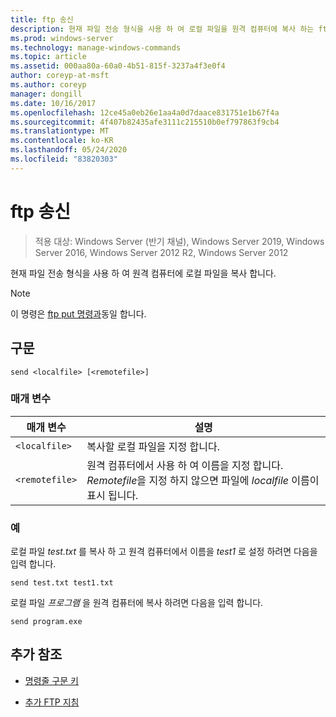 ```yaml
---
title: ftp 송신
description: 현재 파일 전송 형식을 사용 하 여 로컬 파일을 원격 컴퓨터에 복사 하는 ftp send 명령에 대 한 참조 항목입니다.
ms.prod: windows-server
ms.technology: manage-windows-commands
ms.topic: article
ms.assetid: 000aa80a-60a0-4b51-815f-3237a4f3e0f4
author: coreyp-at-msft
ms.author: coreyp
manager: dongill
ms.date: 10/16/2017
ms.openlocfilehash: 12ce45a0eb26e1aa4a0d7daace831751e1b67f4a
ms.sourcegitcommit: 4f407b82435afe3111c215510b0ef797863f9cb4
ms.translationtype: MT
ms.contentlocale: ko-KR
ms.lasthandoff: 05/24/2020
ms.locfileid: "83820303"
---
```

# <a name="ftp-send"></a>ftp 송신

> 적용 대상: Windows Server (반기 채널), Windows Server 2019, Windows Server 2016, Windows Server 2012 R2, Windows Server 2012

현재 파일 전송 형식을 사용 하 여 원격 컴퓨터에 로컬 파일을 복사 합니다.

> [!NOTE]
> 이 명령은 [ftp put 명령과](ftp-put.md)동일 합니다.

## <a name="syntax"></a>구문

```
send <localfile> [<remotefile>]
```

### <a name="parameters"></a>매개 변수

| 매개 변수 | 설명 |
| --------- | ----------- |
| `<localfile>` | 복사할 로컬 파일을 지정 합니다. |
| `<remotefile>` | 원격 컴퓨터에서 사용 하 여 이름을 지정 합니다. *Remotefile*을 지정 하지 않으면 파일에 *localfile* 이름이 표시 됩니다. |

### <a name="examples"></a>예

로컬 파일 *test.txt* 를 복사 하 고 원격 컴퓨터에서 이름을 *test1* 로 설정 하려면 다음을 입력 합니다.

```
send test.txt test1.txt
```

로컬 파일 *프로그램* 을 원격 컴퓨터에 복사 하려면 다음을 입력 합니다.

```
send program.exe
```

## <a name="additional-references"></a>추가 참조

- [명령줄 구문 키](command-line-syntax-key.md)

- [추가 FTP 지침](https://docs.microsoft.com/previous-versions/orphan-topics/ws.10/cc756013(v=ws.10))

